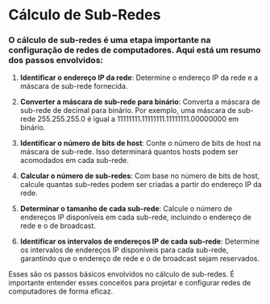 # Cálculo de Sub-Redes
### O cálculo de sub-redes é uma etapa importante na configuração de redes de computadores. Aqui está um resumo dos passos envolvidos:

1. **Identificar o endereço IP da rede**: Determine o endereço IP da rede e a máscara de sub-rede fornecida.

2. **Converter a máscara de sub-rede para binário**: Converta a máscara de sub-rede de decimal para binário. Por exemplo, uma máscara de sub-rede 255.255.255.0 é igual a 11111111.11111111.11111111.00000000 em binário.

3. **Identificar o número de bits de host**: Conte o número de bits de host na máscara de sub-rede. Isso determinará quantos hosts podem ser acomodados em cada sub-rede.

4. **Calcular o número de sub-redes**: Com base no número de bits de host, calcule quantas sub-redes podem ser criadas a partir do endereço IP da rede.

5. **Determinar o tamanho de cada sub-rede**: Calcule o número de endereços IP disponíveis em cada sub-rede, incluindo o endereço de rede e o de broadcast.

6. **Identificar os intervalos de endereços IP de cada sub-rede**: Determine os intervalos de endereços IP disponíveis para cada sub-rede, garantindo que o endereço de rede e o de broadcast sejam reservados.

Esses são os passos básicos envolvidos no cálculo de sub-redes. É importante entender esses conceitos para projetar e configurar redes de computadores de forma eficaz.